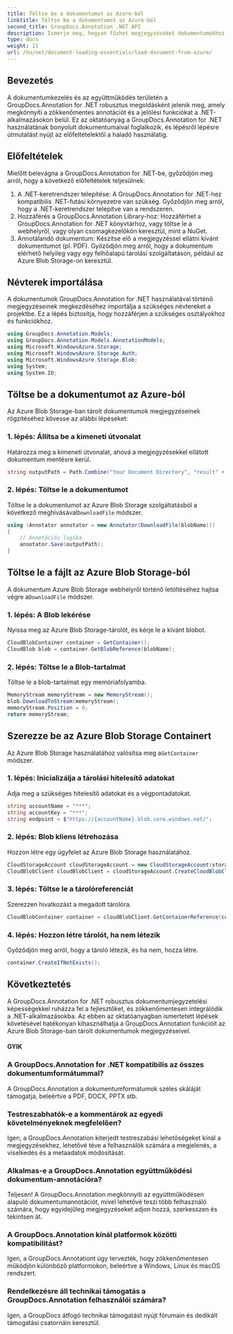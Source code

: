 ```yaml
---
title: Töltse be a dokumentumot az Azure-ból
linktitle: Töltse be a dokumentumot az Azure-ból
second_title: GroupDocs.Annotation .NET API
description: Ismerje meg, hogyan fűzhet megjegyzéseket dokumentumokhoz .NET-ben a GroupDocs.Annotation használatával. Lépésről lépésre bemutató oktatóanyag az Azure Blob Storage zökkenőmentes integrációjához.
type: docs
weight: 11
url: /hu/net/document-loading-essentials/load-document-from-azure/
---
```

## Bevezetés
A dokumentumkezelés és az együttműködés területén a GroupDocs.Annotation for .NET robusztus megoldásként jelenik meg, amely megkönnyíti a zökkenőmentes annotációt és a jelölési funkciókat a .NET-alkalmazásokon belül. Ez az oktatóanyag a GroupDocs.Annotation for .NET használatának bonyolult dokumentumaival foglalkozik, és lépésről lépésre útmutatást nyújt az előfeltételektől a haladó használatig.
## Előfeltételek
Mielőtt belevágna a GroupDocs.Annotation for .NET-be, győződjön meg arról, hogy a következő előfeltételek teljesülnek:
1. A .NET-keretrendszer telepítése: A GroupDocs.Annotation for .NET-hez kompatibilis .NET-futási környezetre van szükség. Győződjön meg arról, hogy a .NET-keretrendszer telepítve van a rendszeren.
2. Hozzáférés a GroupDocs.Annotation Library-hoz: Hozzáférhet a GroupDocs.Annotation for .NET könyvtárhoz, vagy töltse le a webhelyről, vagy olyan csomagkezelőkön keresztül, mint a NuGet.
3. Annotálandó dokumentum: Készítse elő a megjegyzéssel ellátni kívánt dokumentumot (pl. PDF). Győződjön meg arról, hogy a dokumentum elérhető helyileg vagy egy felhőalapú tárolási szolgáltatáson, például az Azure Blob Storage-on keresztül.

## Névterek importálása
A dokumentumok GroupDocs.Annotation for .NET használatával történő megjegyzéseinek megkezdéséhez importálja a szükséges névtereket a projektbe. Ez a lépés biztosítja, hogy hozzáférjen a szükséges osztályokhoz és funkciókhoz.
```csharp
using GroupDocs.Annotation.Models;
using GroupDocs.Annotation.Models.AnnotationModels;
using Microsoft.WindowsAzure.Storage;
using Microsoft.WindowsAzure.Storage.Auth;
using Microsoft.WindowsAzure.Storage.Blob;
using System;
using System.IO;
```

## Töltse be a dokumentumot az Azure-ból
Az Azure Blob Storage-ban tárolt dokumentumok megjegyzéseinek rögzítéséhez kövesse az alábbi lépéseket:
### 1. lépés: Állítsa be a kimeneti útvonalat
Határozza meg a kimeneti útvonalat, ahová a megjegyzésekkel ellátott dokumentum mentésre kerül.
```csharp
string outputPath = Path.Combine("Your Document Directory", "result" + Path.GetExtension("input.pdf"));
```
### 2. lépés: Töltse le a dokumentumot
 Töltse le a dokumentumot az Azure Blob Storage szolgáltatásból a következő meghívásával`DownloadFile` módszer.
```csharp
using (Annotator annotator = new Annotator(DownloadFile(blobName)))
{
    // Annotációs logika
    annotator.Save(outputPath);
}
```
## Töltse le a fájlt az Azure Blob Storage-ból
 A dokumentum Azure Blob Storage webhelyről történő letöltéséhez hajtsa végre a`DownloadFile` módszer.
### 1. lépés: A Blob lekérése
Nyissa meg az Azure Blob Storage-tárolót, és kérje le a kívánt blobot.
```csharp
CloudBlobContainer container = GetContainer();
CloudBlob blob = container.GetBlobReference(blobName);
```
### 2. lépés: Töltse le a Blob-tartalmat
Töltse le a blob-tartalmat egy memóriafolyamba.
```csharp
MemoryStream memoryStream = new MemoryStream();
blob.DownloadToStream(memoryStream);
memoryStream.Position = 0;
return memoryStream;
```
## Szerezze be az Azure Blob Storage Containert
 Az Azure Blob Storage használatához valósítsa meg a`GetContainer` módszer.
### 1. lépés: Inicializálja a tárolási hitelesítő adatokat
Adja meg a szükséges hitelesítő adatokat és a végpontadatokat.
```csharp
string accountName = "***";
string accountKey = "***";
string endpoint = $"https://{accountName}.blob.core.windows.net/";
```
### 2. lépés: Blob kliens létrehozása
Hozzon létre egy ügyfelet az Azure Blob Storage használatához.
```csharp
CloudStorageAccount cloudStorageAccount = new CloudStorageAccount(storageCredentials, new Uri(endpoint), null, null, null);
CloudBlobClient cloudBlobClient = cloudStorageAccount.CreateCloudBlobClient();
```
### 3. lépés: Töltse le a tárolóreferenciát
Szerezzen hivatkozást a megadott tárolóra.
```csharp
CloudBlobContainer container = cloudBlobClient.GetContainerReference(containerName);
```
### 4. lépés: Hozzon létre tárolót, ha nem létezik
Győződjön meg arról, hogy a tároló létezik, és ha nem, hozza létre.
```csharp
container.CreateIfNotExists();
```

## Következtetés
A GroupDocs.Annotation for .NET robusztus dokumentumjegyzetelési képességekkel ruházza fel a fejlesztőket, és zökkenőmentesen integrálódik a .NET-alkalmazásokba. Az ebben az oktatóanyagban ismertetett lépések követésével hatékonyan kihasználhatja a GroupDocs.Annotation funkcióit az Azure Blob Storage-ban tárolt dokumentumok megjegyzéseivel.
#### GYIK
### A GroupDocs.Annotation for .NET kompatibilis az összes dokumentumformátummal?
A GroupDocs.Annotation a dokumentumformátumok széles skáláját támogatja, beleértve a PDF, DOCX, PPTX stb.
### Testreszabhatók-e a kommentárok az egyedi követelményeknek megfelelően?
Igen, a GroupDocs.Annotation kiterjedt testreszabási lehetőségeket kínál a megjegyzésekhez, lehetővé téve a felhasználók számára a megjelenés, a viselkedés és a metaadatok módosítását.
### Alkalmas-e a GroupDocs.Annotation együttműködési dokumentum-annotációra?
Teljesen! A GroupDocs.Annotation megkönnyíti az együttműködésen alapuló dokumentumannotációt, mivel lehetővé teszi több felhasználó számára, hogy egyidejűleg megjegyzéseket adjon hozzá, szerkesszen és tekintsen át.
### A GroupDocs.Annotation kínál platformok közötti kompatibilitást?
Igen, a GroupDocs.Annotationt úgy tervezték, hogy zökkenőmentesen működjön különböző platformokon, beleértve a Windows, Linux és macOS rendszert.
### Rendelkezésre áll technikai támogatás a GroupDocs.Annotation felhasználói számára?
Igen, a GroupDocs átfogó technikai támogatást nyújt fórumain és dedikált támogatási csatornáin keresztül.